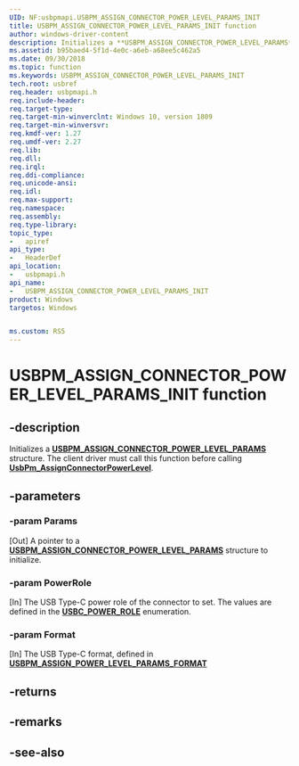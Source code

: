 ```yaml
---
UID: NF:usbpmapi.USBPM_ASSIGN_CONNECTOR_POWER_LEVEL_PARAMS_INIT
title: USBPM_ASSIGN_CONNECTOR_POWER_LEVEL_PARAMS_INIT function
author: windows-driver-content
description: Initializes a **USBPM_ASSIGN_CONNECTOR_POWER_LEVEL_PARAMS** structure.
ms.assetid: b95baed4-5f1d-4e0c-a6eb-a68ee5c462a5
ms.date: 09/30/2018
ms.topic: function
ms.keywords: USBPM_ASSIGN_CONNECTOR_POWER_LEVEL_PARAMS_INIT
tech.root: usbref
req.header: usbpmapi.h
req.include-header:
req.target-type:
req.target-min-winverclnt: Windows 10, version 1809
req.target-min-winversvr:
req.kmdf-ver: 1.27
req.umdf-ver: 2.27
req.lib: 
req.dll:
req.irql: 
req.ddi-compliance:
req.unicode-ansi:
req.idl:
req.max-support:
req.namespace:
req.assembly:
req.type-library: 
topic_type: 
-	apiref
api_type: 
-	HeaderDef
api_location: 
-	usbpmapi.h
api_name: 
-	USBPM_ASSIGN_CONNECTOR_POWER_LEVEL_PARAMS_INIT
product: Windows
targetos: Windows


ms.custom: RS5
---
```


# USBPM_ASSIGN_CONNECTOR_POWER_LEVEL_PARAMS_INIT function


## -description

Initializes a [**USBPM_ASSIGN_CONNECTOR_POWER_LEVEL_PARAMS**](nf-usbpmapi-usbpm_assign_connector_power_level_params_init.md) structure. The client driver must call this function before calling [**UsbPm_AssignConnectorPowerLevel**](nf-usbpmapi-usbpm_assignconnectorpowerlevel.md).

## -parameters

### -param Params
[Out] A pointer to a [**USBPM_ASSIGN_CONNECTOR_POWER_LEVEL_PARAMS**](nf-usbpmapi-usbpm_assign_connector_power_level_params_init.md) structure to initialize.
### -param PowerRole
[In] The USB Type-C power role of the connector to set. The values are defined in the [**USBC_POWER_ROLE**](../usbctypes/ne-usbctypes-_usbc_power_role.md) enumeration.
### -param Format
[In] The USB Type-C format, defined in [**USBPM_ASSIGN_POWER_LEVEL_PARAMS_FORMAT**](ne-usbpmapi-_usbpm_assign_power_level_params_format.md)

## -returns

## -remarks

## -see-also
